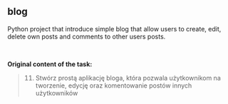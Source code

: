 ## blog
Python project that introduce simple blog that allow users to create, edit, delete own posts and comments to other users posts.

<br>

**Original content of the task:**

> 11. Stwórz prostą aplikację bloga, która pozwala użytkownikom na tworzenie, edycję oraz komentowanie postów innych użytkowników
